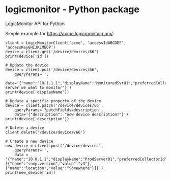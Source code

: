 # logicmonitor - Python package

LogicMonitor API for Python

Simple example for https://acme.logicmonitor.com/:

	client = LogicMonitorClient('acme', 'accessIdABCDEF', 'accessKeyGHIJKLMEOP')
	device = client.get('/device/devices/66')
	print(device['id'])

	# Update the device
	device = client.put('/device/devices/66', 
		queryParams='',
		data='{"name":"10.1.1.1","displayName":"MonitoredSvr01","preferredCollectorId":20,"hostGroupIds":"2","description":"a server we want to monitor"}')
	print(device['displayName'])

	# Update a specific property of the device
	device = client.patch('/device/devices/66',
		queryParams='?patchFields=description',
		data='{"description": "new device description!"}')
	print(device['description'])

	# Delete a device
	client.delete('/device/devices/66')

	# Create a new device
	new_device = client.post('/device/devices',
		queryParams='',
		data = '{"name":"10.0.1.1","displayName":"ProdServer01","preferredCollectorId":171,"hostGroupIds":2,"customProperties":[{"name":"snmp.version","value":"v3"},{"name":"location","value":"Somewhere"}]}')
	print(new_device['id])

